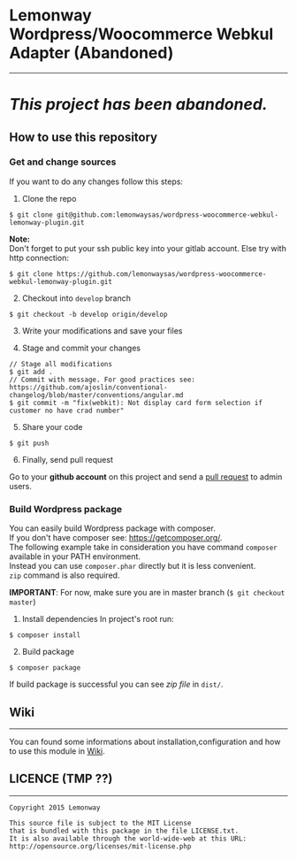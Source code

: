 # Lemonway Wordpress/Woocommerce Webkul Adapter (Abandoned)
---
# _This project has been abandoned._
## How to use this repository

### Get and change sources
If you want to do any changes follow this steps:

1.  Clone the repo
```
$ git clone git@github.com:lemonwaysas/wordpress-woocommerce-webkul-lemonway-plugin.git
```
  **Note:**  
  Don't forget to put your ssh public key into your gitlab account.  Else try with http connection:  
```
$ git clone https://github.com/lemonwaysas/wordpress-woocommerce-webkul-lemonway-plugin.git
```

2.  Checkout into `develop` branch
```
$ git checkout -b develop origin/develop
```
3.  Write your modifications and save your files

4. Stage and commit your changes
```
// Stage all modifications
$ git add .
// Commit with message. For good practices see: https://github.com/ajoslin/conventional-changelog/blob/master/conventions/angular.md  
$ git commit -m "fix(webkit): Not display card form selection if customer no have crad number"
```
5.  Share your code
```
$ git push
```

6. Finally, send pull request

  Go to your **github account** on this project and send a [pull request](https://github.com/lemonwaysas/wordpress-woocommerce-webkul-lemonway-plugin/pulls) to admin users.

### Build Wordpress package

You can easily build Wordpress package with composer.  
If you don't have composer see: https://getcomposer.org/.  
The following example take in consideration you have command `composer` available in your PATH environment.  
Instead you can use `composer.phar` directly but it is less convenient.  
`zip` command is also required.

**IMPORTANT**: For now, make sure you are in master branch (`$ git checkout master`)

1.  Install dependencies
In project's root run:
```
$ composer install
```

2.  Build package
```
$ composer package
```

If build package is successful you can see *zip file* in `dist/`.


## Wiki
---
You can found some informations about installation,configuration and how to use this module in [Wiki](https://github.com/lemonwaysas/wordpress-woocommerce-webkul-lemonway-plugin/wiki).



## LICENCE (TMP ??)
---
```
Copyright 2015 Lemonway

This source file is subject to the MIT License
that is bundled with this package in the file LICENSE.txt.
It is also available through the world-wide-web at this URL:
http://opensource.org/licenses/mit-license.php
```
